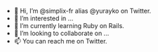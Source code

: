 - 👋 Hi, I’m @simplix-fr alias @yurayko on Twitter.
- 👀 I’m interested in ...
- 🌱 I’m currently learning Ruby on Rails.
- 💞️ I’m looking to collaborate on ...
- 📫 You can reach me on Twitter.

<!---
simplix-fr/simplix-fr is a ✨ special ✨ repository because its `README.md` (this file) appears on your GitHub profile.
You can click the Preview link to take a look at your changes.
--->
